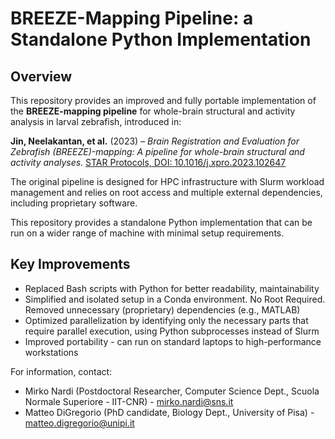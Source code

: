 # **BREEZE-Mapping Pipeline: a Standalone Python Implementation**  

## **Overview**  
This repository provides an improved and fully portable implementation of the **BREEZE-mapping pipeline** for whole-brain structural and activity analysis in larval zebrafish, introduced in:

**Jin, Neelakantan, et al.** (2023) – *Brain Registration and Evaluation for Zebrafish (BREEZE)-mapping: A pipeline for whole-brain structural and activity analyses.* [STAR Protocols, DOI: 10.1016/j.xpro.2023.102647](https://doi.org/10.1016/j.xpro.2023.102647)  

The original pipeline is designed for HPC infrastructure with Slurm workload management and relies on root access and multiple external dependencies, including proprietary software.

This repository provides a standalone Python implementation that can be run on a wider range of machine with minimal setup requirements.


## Key Improvements

- Replaced Bash scripts with Python for better readability, maintainability
- Simplified and isolated setup in a Conda environment. No Root Required. Removed unnecessary (proprietary) dependencies (e.g., MATLAB)
- Optimized parallelization by identifying only the necessary parts that require parallel execution, using Python subprocesses instead of Slurm
- Improved portability - can run on standard laptops to high-performance workstations

For information, contact: 
- Mirko Nardi (Postdoctoral Researcher, Computer Science Dept., Scuola Normale Superiore - IIT-CNR) - mirko.nardi@sns.it 
- Matteo DiGregorio (PhD candidate, Biology Dept., University of Pisa) - matteo.digregorio@unipi.it
